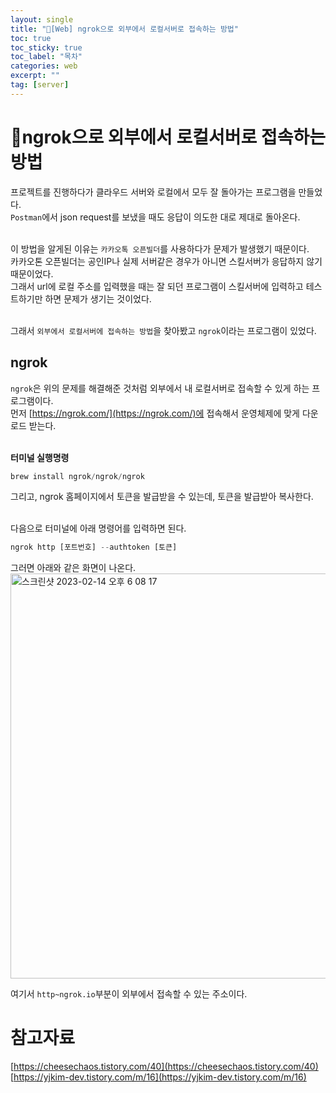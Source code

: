 ```yaml
---
layout: single
title: "📘[Web] ngrok으로 외부에서 로컬서버로 접속하는 방법"
toc: true
toc_sticky: true
toc_label: "목차"
categories: web
excerpt: ""
tag: [server]
---
```


# 📘ngrok으로 외부에서 로컬서버로 접속하는 방법
프로젝트를 진행하다가 클라우드 서버와 로컬에서 모두 잘 돌아가는 프로그램을 만들었다.  
`Postman`에서 json request를 보냈을 때도 응답이 의도한 대로 제대로 돌아온다.  
<br>

이 방법을 알게된 이유는 `카카오톡 오픈빌더`를 사용하다가 문제가 발생했기 때문이다.  
카카오톤 오픈빌더는 공인IP나 실제 서버같은 경우가 아니면 스킬서버가 응답하지 않기 때문이었다.  
그래서 url에 로컬 주소를 입력했을 때는 잘 되던 프로그램이 스킬서버에 입력하고 테스트하기만 하면 문제가 생기는 것이었다.  
<br>

그래서 `외부에서 로컬서버에 접속하는 방법`을 찾아봤고 `ngrok`이라는 프로그램이 있었다.  

## ngrok
`ngrok`은 위의 문제를 해결해준 것처럼 외부에서 내 로컬서버로 접속할 수 있게 하는 프로그램이다.  
먼저 [https://ngrok.com/](https://ngrok.com/)에 접속해서 운영체제에 맞게 다운로드 받는다.  
<br>

****터미널 실행명령****
```python
brew install ngrok/ngrok/ngrok
```

그리고, ngrok 홈페이지에서 토큰을 발급받을 수 있는데, 토큰을 발급받아 복사한다.  
<br>

다음으로 터미널에 아래 명령어를 입력하면 된다.  
```python
ngrok http [포트번호] --authtoken [토큰]
```

그러면 아래와 같은 화면이 나온다.  
<img width="648" alt="스크린샷 2023-02-14 오후 6 08 17" src="https://user-images.githubusercontent.com/104587537/218690293-0583dc5b-c7e1-49fc-a9db-bbdd1642fa6a.png">  

여기서 `http~ngrok.io`부분이 외부에서 접속할 수 있는 주소이다.
<br>

# 참고자료
[https://cheesechaos.tistory.com/40](https://cheesechaos.tistory.com/40)  
[https://yjkim-dev.tistory.com/m/16](https://yjkim-dev.tistory.com/m/16)  